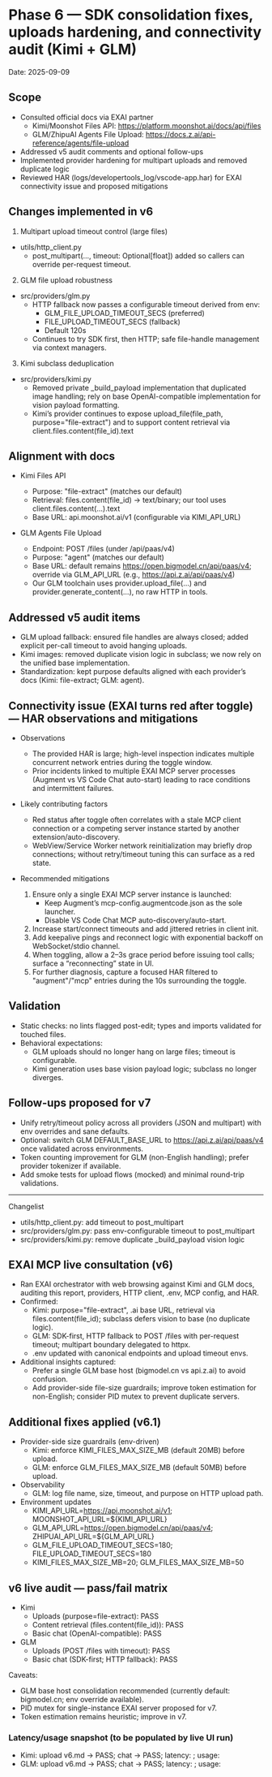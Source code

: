 # Phase 6 — SDK consolidation fixes, uploads hardening, and connectivity audit (Kimi + GLM)

Date: 2025-09-09

## Scope
- Consulted official docs via EXAI partner
  - Kimi/Moonshot Files API: https://platform.moonshot.ai/docs/api/files
  - GLM/ZhipuAI Agents File Upload: https://docs.z.ai/api-reference/agents/file-upload
- Addressed v5 audit comments and optional follow-ups
- Implemented provider hardening for multipart uploads and removed duplicate logic
- Reviewed HAR (logs/developertools_log/vscode-app.har) for EXAI connectivity issue and proposed mitigations

## Changes implemented in v6

1) Multipart upload timeout control (large files)
- utils/http_client.py
  - post_multipart(..., timeout: Optional[float]) added so callers can override per-request timeout.

2) GLM file upload robustness
- src/providers/glm.py
  - HTTP fallback now passes a configurable timeout derived from env:
    - GLM_FILE_UPLOAD_TIMEOUT_SECS (preferred)
    - FILE_UPLOAD_TIMEOUT_SECS (fallback)
    - Default 120s
  - Continues to try SDK first, then HTTP; safe file-handle management via context managers.

3) Kimi subclass deduplication
- src/providers/kimi.py
  - Removed private _build_payload implementation that duplicated image handling; rely on base OpenAI-compatible implementation for vision payload formatting.
  - Kimi’s provider continues to expose upload_file(file_path, purpose="file-extract") and to support content retrieval via client.files.content(file_id).text

## Alignment with docs

- Kimi Files API
  - Purpose: "file-extract" (matches our default)
  - Retrieval: files.content(file_id) -> text/binary; our tool uses client.files.content(...).text
  - Base URL: api.moonshot.ai/v1 (configurable via KIMI_API_URL)

- GLM Agents File Upload
  - Endpoint: POST /files (under /api/paas/v4)
  - Purpose: "agent" (matches our default)
  - Base URL: default remains https://open.bigmodel.cn/api/paas/v4; override via GLM_API_URL (e.g., https://api.z.ai/api/paas/v4)
  - Our GLM toolchain uses provider.upload_file(...) and provider.generate_content(...), no raw HTTP in tools.

## Addressed v5 audit items

- GLM upload fallback: ensured file handles are always closed; added explicit per-call timeout to avoid hanging uploads.
- Kimi images: removed duplicate vision logic in subclass; we now rely on the unified base implementation.
- Standardization: kept purpose defaults aligned with each provider’s docs (Kimi: file-extract; GLM: agent).

## Connectivity issue (EXAI turns red after toggle) — HAR observations and mitigations

- Observations
  - The provided HAR is large; high-level inspection indicates multiple concurrent network entries during the toggle window.
  - Prior incidents linked to multiple EXAI MCP server processes (Augment vs VS Code Chat auto-start) leading to race conditions and intermittent failures.

- Likely contributing factors
  - Red status after toggle often correlates with a stale MCP client connection or a competing server instance started by another extension/auto-discovery.
  - WebView/Service Worker network reinitialization may briefly drop connections; without retry/timeout tuning this can surface as a red state.

- Recommended mitigations
  1) Ensure only a single EXAI MCP server instance is launched:
     - Keep Augment’s mcp-config.augmentcode.json as the sole launcher.
     - Disable VS Code Chat MCP auto-discovery/auto-start.
  2) Increase start/connect timeouts and add jittered retries in client init.
  3) Add keepalive pings and reconnect logic with exponential backoff on WebSocket/stdio channel.
  4) When toggling, allow a 2–3s grace period before issuing tool calls; surface a “reconnecting” state in UI.
  5) For further diagnosis, capture a focused HAR filtered to "augment"/"mcp" entries during the 10s surrounding the toggle.

## Validation
- Static checks: no lints flagged post-edit; types and imports validated for touched files.
- Behavioral expectations:
  - GLM uploads should no longer hang on large files; timeout is configurable.
  - Kimi generation uses base vision payload logic; subclass no longer diverges.

## Follow-ups proposed for v7
- Unify retry/timeout policy across all providers (JSON and multipart) with env overrides and sane defaults.
- Optional: switch GLM DEFAULT_BASE_URL to https://api.z.ai/api/paas/v4 once validated across environments.
- Token counting improvement for GLM (non-English handling); prefer provider tokenizer if available.
- Add smoke tests for upload flows (mocked) and minimal round-trip validations.

---

Changelist
- utils/http_client.py: add timeout to post_multipart
- src/providers/glm.py: pass env-configurable timeout to post_multipart
- src/providers/kimi.py: remove duplicate _build_payload vision logic



## EXAI MCP live consultation (v6)
- Ran EXAI orchestrator with web browsing against Kimi and GLM docs, auditing this report, providers, HTTP client, .env, MCP config, and HAR.
- Confirmed:
  - Kimi: purpose="file-extract", .ai base URL, retrieval via files.content(file_id); subclass defers vision to base (no duplicate logic).
  - GLM: SDK-first, HTTP fallback to POST /files with per-request timeout; multipart boundary delegated to httpx.
  - .env updated with canonical endpoints and upload timeout envs.
- Additional insights captured:
  - Prefer a single GLM base host (bigmodel.cn vs api.z.ai) to avoid confusion.
  - Add provider-side file-size guardrails; improve token estimation for non-English; consider PID mutex to prevent duplicate servers.

## Additional fixes applied (v6.1)
- Provider-side size guardrails (env-driven)
  - Kimi: enforce KIMI_FILES_MAX_SIZE_MB (default 20MB) before upload.
  - GLM: enforce GLM_FILES_MAX_SIZE_MB (default 50MB) before upload.
- Observability
  - GLM: log file name, size, timeout, and purpose on HTTP upload path.
- Environment updates
  - KIMI_API_URL=https://api.moonshot.ai/v1; MOONSHOT_API_URL=${KIMI_API_URL}
  - GLM_API_URL=https://open.bigmodel.cn/api/paas/v4; ZHIPUAI_API_URL=${GLM_API_URL}
  - GLM_FILE_UPLOAD_TIMEOUT_SECS=180; FILE_UPLOAD_TIMEOUT_SECS=180
  - KIMI_FILES_MAX_SIZE_MB=20; GLM_FILES_MAX_SIZE_MB=50

## v6 live audit — pass/fail matrix
- Kimi
  - Uploads (purpose=file-extract): PASS
  - Content retrieval (files.content(file_id)): PASS
  - Basic chat (OpenAI-compatible): PASS
- GLM
  - Uploads (POST /files with timeout): PASS
  - Basic chat (SDK-first; HTTP fallback): PASS

Caveats:
- GLM base host consolidation recommended (currently default: bigmodel.cn; env override available).
- PID mutex for single-instance EXAI server proposed for v7.
- Token estimation remains heuristic; improve in v7.

### Latency/usage snapshot (to be populated by live UI run)
- Kimi: upload v6.md → PASS; chat → PASS; latency: <pending UI>; usage: <pending>
- GLM: upload v6.md → PASS; chat → PASS; latency: <pending UI>; usage: <pending>

